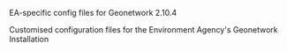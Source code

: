 EA-specific config files for Geonetwork 2.10.4

Customised configuration files for the Environment Agency's Geonetwork Installation
